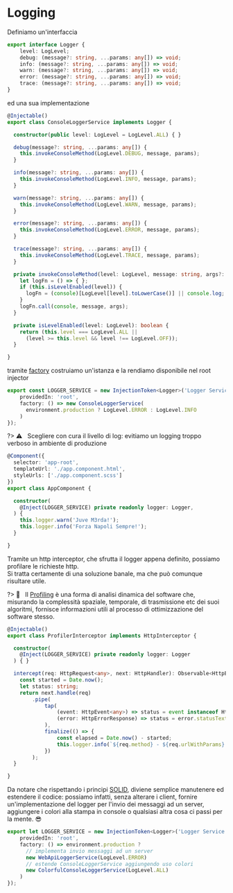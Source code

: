 # Logging

Definiamo un'interfaccia

```typescript
export interface Logger {
    level: LogLevel;
    debug: (message?: string, ...params: any[]) => void;
    info: (message?: string, ...params: any[]) => void;
    warn: (message?: string, ...params: any[]) => void;
    error: (message?: string, ...params: any[]) => void;
    trace: (message?: string, ...params: any[]) => void;
}
```

ed una sua implementazione

```typescript
@Injectable()
export class ConsoleLoggerService implements Logger {

  constructor(public level: LogLevel = LogLevel.ALL) { }

  debug(message?: string, ...params: any[]) {
    this.invokeConsoleMethod(LogLevel.DEBUG, message, params);
  }

  info(message?: string, ...params: any[]) {
    this.invokeConsoleMethod(LogLevel.INFO, message, params);
  }

  warn(message?: string, ...params: any[]) {
    this.invokeConsoleMethod(LogLevel.WARN, message, params);
  }

  error(message?: string, ...params: any[]) {
    this.invokeConsoleMethod(LogLevel.ERROR, message, params);
  }

  trace(message?: string, ...params: any[]) {
    this.invokeConsoleMethod(LogLevel.TRACE, message, params);
  }

  private invokeConsoleMethod(level: LogLevel, message: string, args?: any): void {
    let logFn = () => { };
    if (this.isLevelEnabled(level)) {
      logFn = (console)[LogLevel[level].toLowerCase()] || console.log;
    }
    logFn.call(console, message, args);
  }

  private isLevelEnabled(level: LogLevel): boolean {
    return (this.level === LogLevel.ALL ||
      (level >= this.level && level !== LogLevel.OFF));
  }

}
```

tramite [factory](https://en.wikipedia.org/wiki/Factory_method_pattern)  costruiamo un'istanza e la rendiamo disponibile nel root injector

```typescript
export const LOGGER_SERVICE = new InjectionToken<Logger>('Logger Service', {
    providedIn: 'root',
    factory: () => new ConsoleLoggerService(
      environment.production ? LogLevel.ERROR : LogLevel.INFO
    )
});
```

?> :warning: &nbsp; Scegliere con cura il livello di log: evitiamo un logging troppo verboso in ambiente di produzione

```typescript
@Component({
  selector: 'app-root',
  templateUrl: './app.component.html',
  styleUrls: ['./app.component.scss']
})
export class AppComponent {

  constructor(
    @Inject(LOGGER_SERVICE) private readonly logger: Logger,
  ) {
    this.logger.warn('Juve M3rda!');
    this.logger.info('Forza Napoli Sempre!');
  }

}
```

Tramite un http interceptor, che sfrutta il logger appena definito, possiamo profilare le richieste http.<br>Si tratta certamente di una soluzione banale, ma che può comunque risultare utile.

?> :open_book: &nbsp; Il [Profiling](https://en.wikipedia.org/wiki/Profiling_(computer_programming)) è una forma di analisi dinamica del software che, misurando la complessità spaziale, temporale, di trasmissione etc dei suoi algoritmi, fornisce informazioni utili al processo di ottimizzazione del software stesso.

```typescript
@Injectable()
export class ProfilerInterceptor implements HttpInterceptor {

  constructor(
    @Inject(LOGGER_SERVICE) private readonly logger: Logger
  ) { }

  intercept(req: HttpRequest<any>, next: HttpHandler): Observable<HttpEvent<any>> {
    const started = Date.now();
    let status: string;
    return next.handle(req)
        .pipe(
            tap(
                (event: HttpEvent<any>) => status = event instanceof HttpResponse ? event.statusText : null,
                (error: HttpErrorResponse) => status = error.statusText
            ),
            finalize(() => {
                const elapsed = Date.now() - started;
                this.logger.info(`${req.method} - ${req.urlWithParams}: ${status}, took ${elapsed}ms`);
            })
        );
  }

}
```

Da notare che rispettando i principi [SOLID](https://en.wikipedia.org/wiki/SOLID), diviene semplice manutenere ed estendere il codice: possiamo infatti, senza alterare i client, fornire un'implementazione del logger per l'invio dei messaggi ad un server, aggiungere i colori alla stampa in console o qualsiasi altra cosa ci passi per la mente. :sunglasses:

```typescript
export let LOGGER_SERVICE = new InjectionToken<Logger>('Logger Service', {
    providedIn: 'root',
    factory: () => environment.production ?
      // implementa invio messaggi ad un server
      new WebApiLoggerService(LogLevel.ERROR) 
      // estende ConsoleLoggerService aggiungendo uso colori
      new ColorfulConsoleLoggerService(LogLevel.ALL) 
    )
});
```
